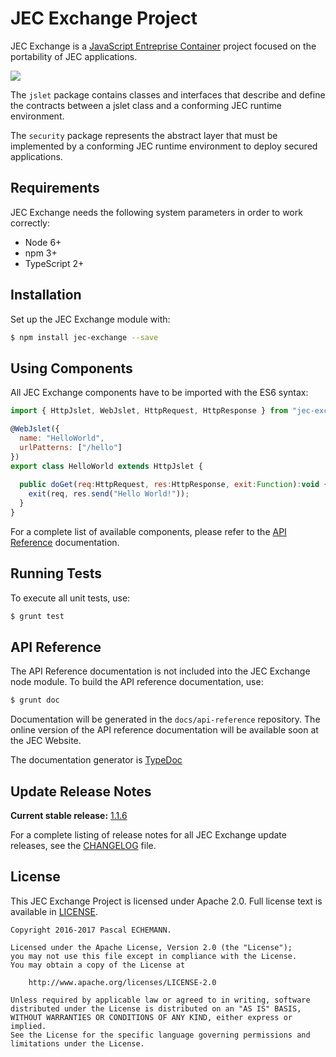 # JEC Exchange Project

JEC Exchange is a [JavaScript Entreprise Container][jec-url] project focused on the portability of JEC applications.

[![][jec-logo]][jec-url]

The `jslet` package contains classes and interfaces that describe and define the 
contracts between a jslet class and a conforming JEC runtime environment.

The `security` package represents the abstract layer that must be implemented by
a conforming JEC runtime environment to deploy secured applications.

## Requirements

JEC Exchange needs the following system parameters in order to work correctly:

- Node 6+
- npm 3+
- TypeScript 2+

## Installation

Set up the JEC Exchange module with:

```bash
$ npm install jec-exchange --save
```

## Using Components

All JEC Exchange components have to be imported with the ES6 syntax:

```javascript
import { HttpJslet, WebJslet, HttpRequest, HttpResponse } from "jec-exchange";

@WebJslet({
  name: "HelloWorld",
  urlPatterns: ["/hello"]
})
export class HelloWorld extends HttpJslet {
  
  public doGet(req:HttpRequest, res:HttpResponse, exit:Function):void {
    exit(req, res.send("Hello World!"));
  }
}
```

For a complete list of available components, please refer to the [API Reference](#api-reference) documentation.

## Running Tests

To execute all unit tests, use:

```bash
$ grunt test
```

## API Reference

The API Reference documentation is not included into the JEC Exchange node module. To build the API reference documentation, use:

```bash
$ grunt doc
```

Documentation will be generated in the `docs/api-reference` repository.
The online version of the  API reference documentation will be available soon at the JEC Website.

The documentation generator is [TypeDoc](http://typedoc.org/)

## Update Release Notes

**Current stable release:** [1.1.6](CHANGELOG.md#jec-exchange-1.1.6)
 
For a complete listing of release notes for all JEC Exchange update releases, see the [CHANGELOG](CHANGELOG.md) file. 

## License
This JEC Exchange Project is licensed under Apache 2.0. Full license text is available in [LICENSE](LICENSE).

```
Copyright 2016-2017 Pascal ECHEMANN.

Licensed under the Apache License, Version 2.0 (the "License");
you may not use this file except in compliance with the License.
You may obtain a copy of the License at

    http://www.apache.org/licenses/LICENSE-2.0

Unless required by applicable law or agreed to in writing, software
distributed under the License is distributed on an "AS IS" BASIS,
WITHOUT WARRANTIES OR CONDITIONS OF ANY KIND, either express or implied.
See the License for the specific language governing permissions and
limitations under the License.
```

[jec-url]: https://github.com/pechemann/JEC
[jec-logo]: https://raw.githubusercontent.com/pechemann/JEC/master/assets/jec-logos/jec-logo.png